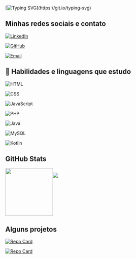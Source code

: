 
[![Typing SVG](https://readme-typing-svg.herokuapp.com/?color=176782&size=35&center=true&vCenter=true&width=1000&lines=Olá!+Meu+nome+é+Lucas+Araujo+Pereira;Bem+vindo+ao+meu+perfil+do+GitHub!)](https://git.io/typing-svg)


## Minhas redes sociais e contato

[![LinkedIn](https://img.shields.io/badge/LinkedIn-0077B5?style=for-the-badge&logo=linkedin&logoColor=white)](https://www.linkedin.com/in/lucas-araujo-pereira23/)

[![GitHub](https://img.shields.io/badge/GitHub-100000?style=for-the-badge&logo=github&logoColor=white)](https://github.com/lucasaraujodev23)

[![Email](https://img.shields.io/badge/-email-e00c04?style=for-the-badge&logo=gmail&logoColor=white)](https://github.com/lucasaraujodev23)

## 📓 Habilidades e linguagens que estudo

![HTML](https://img.shields.io/badge/HTML-E34F26?style=for-the-badge&logo=html5&logoColor=white)

![CSS](https://img.shields.io/badge/CSS-1572B6?style=for-the-badge&logo=css3&logoColor=white)

![JavaScript](https://img.shields.io/badge/JavaScript-F7DF1E?style=for-the-badge&logo=javascript&logoColor=black)

![PHP](https://img.shields.io/badge/PHP-777BB4?style=for-the-badge&logo=php&logoColor=white)

![Java](https://img.shields.io/badge/java-%23ED8B00.svg?style=for-the-badge&logo=openjdk&logoColor=white)

![MySQL](https://img.shields.io/badge/MySQL-00000F?style=for-the-badge&logo=mysql&logoColor=white)

![Kotlin](https://img.shields.io/badge/Kotlin-000?style=for-the-badge&logo=kotlin)


## GitHub Stats


<div style="display: flex;">

<img height="150rem" src="https://github-readme-stats.vercel.app/api?username=AbdoralNeto&show_icons=true&theme=dark&title_color=BDB76B&text_color=F0FFFF&icon_color=DAA520&border_color=8FBC8F">

![](https://github-readme-stats.vercel.app/api/top-langs/?username=lucasaraujodev23&theme=dark&hide_border=false&include_all_commits=true&count_private=true&layout=compact)

</div>

## Alguns projetos

[![Repo Card](https://github-readme-stats.vercel.app/api/pin/?username=APROM3U&repo=banco_dados_SQL&bg_color=000&border_color=30A3DC&show_icons=true&icon_color=30A3DC&title_color=E94D5F&text_color=FFF)](https://github.com/APROM3U/banco_dados_SQL)

[![Repo Card](https://github-readme-stats.vercel.app/api/pin/?username=APROM3U&repo=formulario&bg_color=000&border_color=30A3DC&show_icons=true&icon_color=30A3DC&title_color=E94D5F&text_color=FFF)](https://github.com/APROM3U/formulario)
